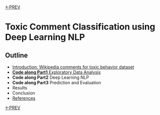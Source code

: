 [<-PREV ](../project.md)

# Toxic Comment Classification using Deep Learning NLP

## Outline
- [Introduction: Wikipedia comments for toxic behavior dataset](intro.md)
- [**Code along Part1** Exploratory Data Analysis](toxiccomment-part1.md) 
- **Code along Part2** Deep Learning NLP
- **Code along Part3** Prediction and Evaluation
- Results
- Conclusion
- [References](references.md)

[<-PREV ](../project.md)
